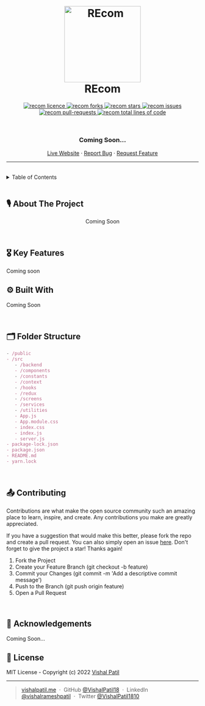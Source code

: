 <h1 align="center">
  <br />
  <a href="#"><img src="https://raw.githubusercontent.com/VishalPatil18/VISPA-UI/main/assets/VISPA_UI--logo.svg?token=GHSAT0AAAAAABNUG2VVR25CPORFTDXOHBOKYPZHLZA" alt="REcom" width="200"></a>
  <br />
  REcom
  <br />
</h1>

<!-- PROJECT SHIELDS -->
<p align="center">
  <a href="https://github.com/VishalPatil18/REcom/blob/main/LICENSE" target="blank">
  <img src="https://img.shields.io/github/license/VishalPatil18/REcom?style=for-the-badge" alt="recom licence" />
  </a>
  <a href="https://github.com/VishalPatil18/REcom/fork" target="blank">
  <img src="https://img.shields.io/github/forks/VishalPatil18/REcom?style=for-the-badge" alt="recom forks"/>
  </a>
  <a href="https://github.com/VishalPatil18/REcom/stargazers" target="blank">
  <img src="https://img.shields.io/github/stars/VishalPatil18/REcom?color=yellow&style=for-the-badge" alt="recom stars"/>
  </a>
  <a href="https://github.com/VishalPatil18/REcom/issues" target="blank">
  <img src="https://img.shields.io/github/issues/VishalPatil18/REcom?style=for-the-badge" alt="recom issues"/>
  </a>
  <a href="https://github.com/VishalPatil18/REcom/pulls" target="blank">
  <img src="https://img.shields.io/github/issues-pr/VishalPatil18/REcom?color=important&style=for-the-badge" alt="recom pull-requests"/>
  </a>
  <a href="https://github.com/VishalPatil18/REcom/graphs/code-frequency" target="blank">
  <img src="https://img.shields.io/tokei/lines/github/VishalPatil18/REcom?label=total%20lines%20of%20code&color=9cf&style=for-the-badge" alt="recom total lines of code"/>
  </a>
</p>

<br />

<!-- PROJECT SUBTITLE -->
<h3 align="center">Coming Soon...</h3>

<p align="center">
  <a href="#">Live Website</a>
  ·
  <a href="https://github.com/VishalPatil18/REcom/issues">Report Bug</a>
  ·
  <a href="https://github.com/VishalPatil18/REcom/issues">Request Feature</a>
</p>
<hr />
<br />

<!-- TABLE OF CONTENTS -->
<details>
  <summary>Table of Contents</summary>
  <ol>
    <li><a href="#about-the-project">About The Project</a></li>
    <li><a href="#key-features">Key Features</a></li>
    <li><a href="#built-with">Built With</a></li>
    <li><a href="#folder-structure">Folder Structure</a></li>    
    <li><a href="#contributing">Contributing</a></li>
    <li><a href="#acknowledgements">Acknowledgements</a></li>
    <li><a href="#license">License</a></li>
  </ol>
</details>

<br />

<!-- ABOUT THE PROJECT -->

## **🎙 About The Project**

<p align="center">
  Coming Soon
</p>

<br />

<!-- KEY FEATURES -->

## **🎖 Key Features**

Coming soon
<br />

<!-- BUILT WITH -->

## **⚙️ Built With**

Coming Soon

<br />

<!-- FOLDER STRUCTURE -->

## **🗂 Folder Structure**

```jsx
- /public
- /src
   - /backend
   - /components
   - /constants
   - /context
   - /hooks
   - /redux
   - /screens
   - /services
   - /utilities
   - App.js
   - App.module.css
   - index.css
   - index.js
   - server.js
- package-lock.json
- package.json
- README.md
- yarn.lock
```

<br />

<!-- CONTRIBUTING -->

## **📤 Contributing**

Contributions are what make the open source community such an amazing place to learn, inspire, and create. Any contributions you make are greatly appreciated.

If you have a suggestion that would make this better, please fork the repo and create a pull request. You can also simply open an issue [here](https://github.com/VishalPatil18/REcom/issues). Don't forget to give the project a star! Thanks again!

1. Fork the Project
2. Create your Feature Branch (git checkout -b feature)
3. Commit your Changes (git commit -m 'Add a descriptive commit message')
4. Push to the Branch (git push origin feature)
5. Open a Pull Request

<br />

<!-- ACKNOWLEDGMENTS -->

## **🙏 Acknowledgements**

Coming Soon...
<br />

<!-- LICENSE -->

## **📑 License**

MIT License - Copyright (c) 2022 [Vishal Patil](https://github.com/VishalPatil18)

---

<!-- SOCIAL LINKS -->

> [vishalpatil.me](https://vishalpatil.me/) &nbsp;&middot;&nbsp;
> GitHub [@VishalPatil18](https://github.com/VishalPatil18) &nbsp;&middot;&nbsp;
> LinkedIn [@vishalrameshpatil](https://www.linkedin.com/in/vishalrameshpatil) &nbsp;&middot;&nbsp;
> Twitter [@VishalPatil1810](https://twitter.com/VishalPatil1810)

